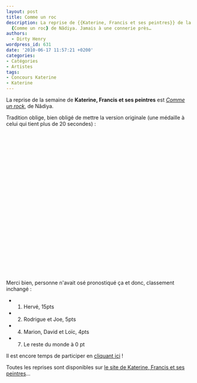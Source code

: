 ```yaml
---
layout: post
title: Comme un roc
description: La reprise de {{Katerine, Francis et ses peintres}} de la semaine est
  {Comme un roc} de Nâdiya. Jamais à une connerie près…
authors:
  - Dirty Henry
wordpress_id: 631
date: '2010-06-17 11:57:21 +0200'
categories:
- Catégories
- Artistes
tags:
- Concours Katerine
- Katerine
---
```

La reprise de la semaine de __Katerine, Francis et ses peintres__ est [*Comme un rock*](http://www.katerinefrancisetsespeintres.com/24.html), de Nâdiya.

Tradition oblige, bien obligé de mettre la version originale (une médaille à celui qui tient plus de 20 secondes) :

<p>
<object width="480" height="385"><param name="movie" value="http://www.youtube.com/v/2Q5R48bXOKU&hl=fr_FR&fs=1&"></param><param name="allowFullScreen" value="true"></param><param name="allowscriptaccess" value="always"></param><embed src="http://www.youtube.com/v/2Q5R48bXOKU&hl=fr_FR&fs=1&" type="application/x-shockwave-flash" allowscriptaccess="always" allowfullscreen="true" width="480" height="385"></embed></object>
</p>

Merci bien, personne n'avait osé pronostiqué ça et donc, classement inchangé :
- 1. Hervé, 15pts
- 2. Rodrigue et Joe, 5pts
- 4. Marion, David et Loïc, 4pts
- 7. Le reste du monde à 0 pt

Il est encore temps de participer en [cliquant ici](569) !

Toutes les reprises sont disponibles sur [le site de Katerine, Francis et ses peintres](http://www.katerinefrancisetsespeintres.com/)…
